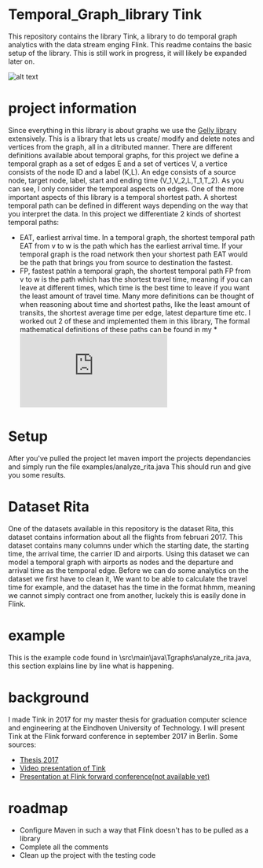 # Temporal_Graph_library Tink
This repository contains the library Tink, a library to do temporal graph analytics with the data stream enging Flink. This readme contains the basic setup of the library. This is still work in progress, it will likely be expanded later on.

![alt text](https://github.com/otherwise777/Temporal_Graph_library/blob/master/img/logo3.png?raw=true)

# project information
Since everything in this library is about graphs we use the [Gelly library](https://ci.apache.org/projects/flink/flink-docs-release-1.3/dev/libs/gelly/index.html) extensively. This is a library that lets us create/ modify and delete notes and vertices from the graph, all in a ditributed manner.
There are different definitions available about temporal graphs, for this project we define a temporal graph as a set of edges E and a set of vertices V, a vertice consists of the node ID and a label (K,L). An edge consists of a source node, target node, label, start and ending time (V_1,V_2,L,T_1,T_2). As you can see, I only consider the temporal aspects on edges.
One of the more important aspects of this library is a temporal shortest path. A shortest temporal path can be defined in different ways depending on the way that you interpret the data. In this project we differentiate 2 kinds of shortest temporal paths:
* EAT, earliest arrival time. In a temporal graph, the shortest temporal path EAT from v to w is the path which has the earliest arrival time. If your temporal graph is the road network then your shortest path EAT would be the path that brings you from source to destination the fastest.
* FP, fastest pathIn a temporal graph, the shortest temporal path FP from v to w is the path which has the shortest travel time, meaning if you can leave at different times, which time is the best time to leave if you want the least amount of travel time.
Many more definitions can be thought of when reasoning about time and shortest paths, like the least amount of transits, the shortest average time per edge, latest departure time etc. I worked out 2 of these and implemented them in this library, The formal mathematical definitions of these paths can be found in my * ![thesis](http://www.win.tue.nl/~gfletche/ligtenberg2017.pdf)

# Setup
After you've pulled the project let maven import the projects dependancies and simply run the file examples/analyze_rita.java
This should run and give you some results.

# Dataset Rita
One of the datasets available in this repository is the dataset Rita, this dataset contains information about all the flights from februari 2017. This dataset contains many columns under which the starting date, the starting time, the arrival time, the carrier ID and airports. Using this dataset we can model a temporal graph with airports as nodes and the departure and arrival time as the temporal edge. Before we can do some analytics on the dataset we first have to clean it, We want to be able to calculate the travel time for example, and the dataset has the time in the format hhmm, meaning we cannot simply contract one from another, luckely this is easily done in Flink.

# example
This is the example code found in \src\main\java\Tgraphs\analyze_rita.java, this section explains line by line what is happening.


# background
I made Tink in 2017 for my master thesis for graduation computer science and engineering at the Eindhoven University of Technology. I will present Tink at the Flink forward conference in september 2017 in Berlin. Some sources:
* [Thesis 2017](http://www.win.tue.nl/~gfletche/ligtenberg2017.pdf)
* [Video presentation of Tink](https://www.youtube.com/watch?v=ZBvtqLyjPqE)
* [Presentation at Flink forward conference(not available yet)](https://berlin.flink-forward.org/)

# roadmap
* Configure Maven in such a way that Flink doesn't has to be pulled as a library
* Complete all the comments
* Clean up the project with the testing code

